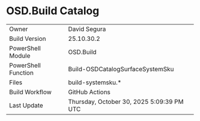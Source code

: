 ﻿# OSD.Build Catalog

| | |
|-|-|
| Owner | David Segura |
| Build Version | 25.10.30.2 |
| PowerShell Module | OSD.Build |
| PowerShell Function | Build-OSDCatalogSurfaceSystemSku |
| Files | build-systemsku.* |
| Build Workflow | GitHub Actions |
| Last Update | Thursday, October 30, 2025 5:09:39 PM UTC |
